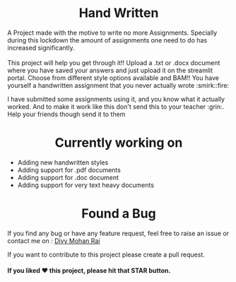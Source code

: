 <h1 align="center">Hand Written</h1>

<p>A Project made with the motive to write no more Assignments. Specially during this lockdown the amount of assignments one need to do has increased significantly. <br><br>
This project will help you get through it!! Upload a .txt or .docx document where you have saved your answers and just upload it on the streamlit portal. Choose from different style options available and BAM!! You have yourself a handwritten assignment that you never actually wrote :smirk::fire:</p>

<p>I have submitted some assignments using it, and you know what it actually worked. And to make it work like this don't send this to your teacher :grin:.  Help your friends though send it to them</p>

<h1 align="center">Currently working on</h1>
<ul>
<li> Adding new handwritten styles</li>
<li> Adding support for .pdf documents </li>
<li> Adding support for .doc document </li>
<li> Adding support for very text heavy documents </li>
</ul>



<h1 align="center">Found a Bug</h1>
<p> 
If you find any bug or have any feature request, feel free to raise an issue or contact me on : <a href="mailto:divymohanrai@gmail.com"> Divy Mohan Rai </a>
</p>
<p>
If you want to contribute to this project please create a pull request.
</p>

#### If you liked ♥ this project, please hit that **STAR** button.
